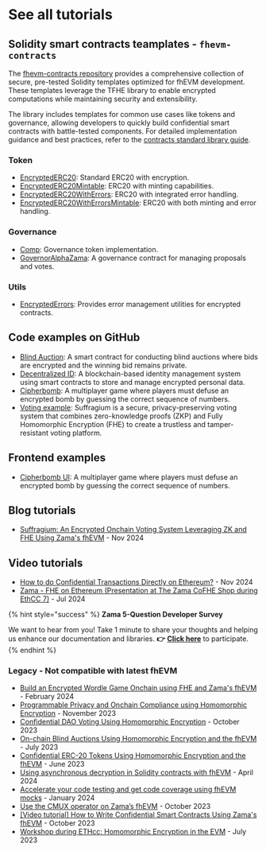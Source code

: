 # See all tutorials

## Solidity smart contracts teamplates - `fhevm-contracts`

The [fhevm-contracts repository](https://github.com/zama-ai/fhevm-contracts) provides a comprehensive collection of secure, pre-tested Solidity templates optimized for fhEVM development. These templates leverage the TFHE library to enable encrypted computations while maintaining security and extensibility.

The library includes templates for common use cases like tokens and governance, allowing developers to quickly build confidential smart contracts with battle-tested components. For detailed implementation guidance and best practices, refer to the [contracts standard library guide](../guides/contracts.md).

### **Token**

- [EncryptedERC20](https://github.com/zama-ai/fhevm-contracts/blob/main/contracts/token/ERC20/EncryptedERC20.sol): Standard ERC20 with encryption.
- [EncryptedERC20Mintable](https://github.com/zama-ai/fhevm-contracts/blob/main/contracts/token/ERC20/extensions/EncryptedERC20Mintable.sol): ERC20 with minting capabilities.
- [EncryptedERC20WithErrors](https://github.com/zama-ai/fhevm-contracts/blob/main/contracts/token/ERC20/extensions/EncryptedERC20WithErrors.sol): ERC20 with integrated error handling.
- [EncryptedERC20WithErrorsMintable](https://github.com/zama-ai/fhevm-contracts/blob/main/contracts/token/ERC20/extensions/EncryptedERC20WithErrorsMintable.sol): ERC20 with both minting and error handling.

### **Governance**

- [Comp](https://github.com/zama-ai/fhevm-contracts/blob/main/contracts/governance/Comp.sol): Governance token implementation.
- [GovernorAlphaZama](https://github.com/zama-ai/fhevm-contracts/blob/main/contracts/governance/GovernorAlphaZama.sol): A governance contract for managing proposals and votes.

### **Utils**

- [EncryptedErrors](https://github.com/zama-ai/fhevm-contracts/blob/main/contracts/utils/EncryptedErrors.sol): Provides error management utilities for encrypted contracts.

## Code examples on GitHub

- [Blind Auction](https://github.com/zama-ai/fhevm/blob/main/examples/BlindAuction.sol): A smart contract for conducting blind auctions where bids are encrypted and the winning bid remains private.
- [Decentralized ID](https://github.com/poppyseedDev/FHEPass): A blockchain-based identity management system using smart contracts to store and manage encrypted personal data.
- [Cipherbomb](https://github.com/immortal-tofu/cipherbomb): A multiplayer game where players must defuse an encrypted bomb by guessing the correct sequence of numbers.
- [Voting example](https://github.com/allemanfredi/suffragium): Suffragium is a secure, privacy-preserving voting system that combines zero-knowledge proofs (ZKP) and Fully Homomorphic Encryption (FHE) to create a trustless and tamper-resistant voting platform.

## Frontend examples

- [Cipherbomb UI](https://github.com/immortal-tofu/cipherbomb-ui): A multiplayer game where players must defuse an encrypted bomb by guessing the correct sequence of numbers.

## Blog tutorials

- [Suffragium: An Encrypted Onchain Voting System Leveraging ZK and FHE Using Zama's fhEVM](https://www.zama.ai/post/encrypted-onchain-voting-using-zk-and-fhe-with-zama-fhevm) - Nov 2024

## Video tutorials

- [How to do Confidential Transactions Directly on Ethereum?](https://www.youtube.com/watch?v=aDv2WYOpVqA) - Nov 2024
- [Zama - FHE on Ethereum (Presentation at The Zama CoFHE Shop during EthCC 7)](https://www.youtube.com/watch?v=WngC5cvV_fc&ab_channel=Zama) - Jul 2024

{% hint style="success" %}
**Zama 5-Question Developer Survey**

We want to hear from you! Take 1 minute to share your thoughts and helping us enhance our documentation and libraries. **👉** [**Click here**](https://www.zama.ai/developer-survey) to participate.
{% endhint %}

### Legacy - Not compatible with latest fhEVM

- [Build an Encrypted Wordle Game Onchain using FHE and Zama's fhEVM](https://www.zama.ai/post/build-an-encrypted-wordle-game-onchain-using-fhe-and-zama-fhevm) - February 2024
- [Programmable Privacy and Onchain Compliance using Homomorphic Encryption](https://www.zama.ai/post/programmable-privacy-and-onchain-compliance-using-homomorphic-encryption) - November 2023
- [Confidential DAO Voting Using Homomorphic Encryption](https://www.zama.ai/post/confidential-dao-voting-using-homomorphic-encryption) - October 2023
- [On-chain Blind Auctions Using Homomorphic Encryption and the fhEVM](https://www.zama.ai/post/on-chain-blind-auctions-using-homomorphic-encryption) - July 2023
- [Confidential ERC-20 Tokens Using Homomorphic Encryption and the fhEVM](https://www.zama.ai/post/confidential-erc-20-tokens-using-homomorphic-encryption) - June 2023
- [Using asynchronous decryption in Solidity contracts with fhEVM](https://www.zama.ai/post/video-tutorial-using-asynchronous-decryption-in-solidity-contracts-with-fhevm) - April 2024
- [Accelerate your code testing and get code coverage using fhEVM mocks](https://www.zama.ai/post/video-tutorial-accelerate-your-code-testing-and-get-code-coverage-using-fhevm-mocks) - January 2024
- [Use the CMUX operator on Zama’s fhEVM](https://www.youtube.com/watch?v=7icM0EOSvU0) - October 2023
- [\[Video tutorial\] How to Write Confidential Smart Contracts Using Zama's fhEVM](https://www.zama.ai/post/video-tutorial-how-to-write-confidential-smart-contracts-using-zamas-fhevm) - October 2023
- [Workshop during ETHcc: Homomorphic Encryption in the EVM](https://www.youtube.com/watch?v=eivfVykPP8U) - July 2023
